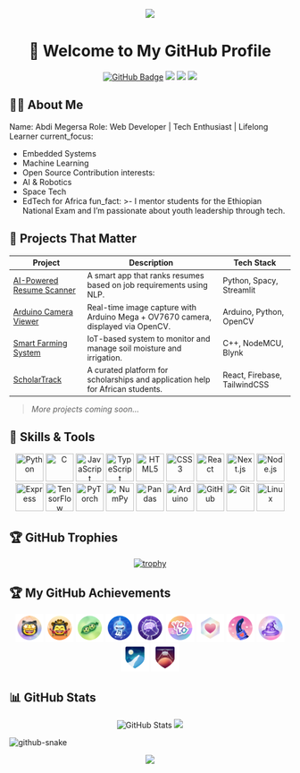 <p align="center">
  <img src="https://capsule-render.vercel.app/api?text=Hi%20There,%20I'm%20Abdi!&animation=fadeIn&type=waving&color=gradient&height=200&section=header"/>
</p>

<h1 align="center">👋 Welcome to My GitHub Profile</h1>

<p align="center">
  <a href="https://github.com/Hope0351"><img src="https://img.shields.io/github/followers/Hope0351?label=Followers&style=social" alt="GitHub Badge"></a>
  <a href="mailto:abdimegersa02@gmail.com"><img src="https://img.shields.io/badge/Email-D14836?style=flat&logo=gmail&logoColor=white"/></a>
  <a href="https://www.linkedin.com/in/abdi-megersa/"><img src="https://img.shields.io/badge/LinkedIn-0077B5?style=flat&logo=linkedin&logoColor=white"/></a>
  <a href="https://twitter.com/yourhandle"><img src="https://img.shields.io/badge/Twitter-1DA1F2?style=flat&logo=twitter&logoColor=white"/></a>
</p>

 

## 🧑‍💼 About Me

Name: Abdi Megersa
Role: Web Developer | Tech Enthusiast | Lifelong Learner
current_focus: 
  - Embedded Systems
  - Machine Learning
  - Open Source Contribution
interests:
  - AI & Robotics
  - Space Tech
  - EdTech for Africa
fun_fact: >-
  I mentor students for the Ethiopian National Exam and I’m passionate about youth leadership through tech.
 

## 🚀 Projects That Matter

| Project                                                                    | Description                                                                      | Tech Stack                   |
| -------------------------------------------------------------------------- | -------------------------------------------------------------------------------- | ---------------------------- |
| [AI-Powered Resume Scanner](https://github.com/Hope0351/resume-scanner)    | A smart app that ranks resumes based on job requirements using NLP.              | Python, Spacy, Streamlit     |
| [Arduino Camera Viewer](https://github.com/Hope0351/arduino-camera-viewer) | Real-time image capture with Arduino Mega + OV7670 camera, displayed via OpenCV. | Arduino, Python, OpenCV      |
| [Smart Farming System](https://github.com/Hope0351/smart-farm)             | IoT-based system to monitor and manage soil moisture and irrigation.             | C++, NodeMCU, Blynk          |
| [ScholarTrack](https://github.com/Hope0351/scholartrack)                   | A curated platform for scholarships and application help for African students.   | React, Firebase, TailwindCSS |

> *More projects coming soon...*

 

## 💼 Skills & Tools

<p align="center">
  <!-- Programming Languages -->
  <img src="https://cdn.jsdelivr.net/gh/devicons/devicon/icons/python/python-original.svg" width="50" height="50" title="Python"/>
  <img src="https://cdn.jsdelivr.net/gh/devicons/devicon/icons/c/c-original.svg" width="50" height="50" title="C"/>
  <img src="https://cdn.jsdelivr.net/gh/devicons/devicon/icons/javascript/javascript-original.svg" width="50" height="50" title="JavaScript"/>
  <img src="https://cdn.jsdelivr.net/gh/devicons/devicon/icons/typescript/typescript-original.svg" width="50" height="50" title="TypeScript"/>
  <img src="https://cdn.jsdelivr.net/gh/devicons/devicon/icons/html5/html5-original.svg" width="50" height="50" title="HTML5"/>
  <img src="https://cdn.jsdelivr.net/gh/devicons/devicon/icons/css3/css3-original.svg" width="50" height="50" title="CSS3"/>

  <!-- Web Frameworks -->
  <img src="https://cdn.jsdelivr.net/gh/devicons/devicon/icons/react/react-original.svg" width="50" height="50" title="React"/>
  <img src="https://cdn.jsdelivr.net/gh/devicons/devicon/icons/nextjs/nextjs-original.svg" width="50" height="50" title="Next.js"/>
  <img src="https://cdn.jsdelivr.net/gh/devicons/devicon/icons/nodejs/nodejs-original.svg" width="50" height="50" title="Node.js"/>
  <img src="https://cdn.jsdelivr.net/gh/devicons/devicon/icons/express/express-original.svg" width="50" height="50" title="Express"/>

  <!-- AI & Data -->
  <img src="https://cdn.jsdelivr.net/gh/devicons/devicon/icons/tensorflow/tensorflow-original.svg" width="50" height="50" title="TensorFlow"/>
  <img src="https://cdn.jsdelivr.net/gh/devicons/devicon/icons/pytorch/pytorch-original.svg" width="50" height="50" title="PyTorch"/>
  <img src="https://cdn.jsdelivr.net/gh/devicons/devicon/icons/numpy/numpy-original.svg" width="50" height="50" title="NumPy"/>
  <img src="https://cdn.jsdelivr.net/gh/devicons/devicon/icons/pandas/pandas-original.svg" width="50" height="50" title="Pandas"/>

  <!-- Tools & DevOps -->
  <img src="https://cdn.jsdelivr.net/gh/devicons/devicon/icons/arduino/arduino-original.svg" width="50" height="50" title="Arduino"/>
  <img src="https://cdn.jsdelivr.net/gh/devicons/devicon/icons/github/github-original.svg" width="50" height="50" title="GitHub"/>
  <img src="https://cdn.jsdelivr.net/gh/devicons/devicon/icons/git/git-original.svg" width="50" height="50" title="Git"/>
  <img src="https://cdn.jsdelivr.net/gh/devicons/devicon/icons/linux/linux-original.svg" width="50" height="50" title="Linux"/>
</p>


## 🏆 GitHub Trophies

<div align="center">
  
[![trophy](https://github-profile-trophy.vercel.app/?username=Hope0351&theme=onedark&column=6&margin-w=15&margin-h=15&no-frame=false&rank=SECRET,SSS,SS,S,AAA,AA,A,B,C)](https://github.com/ryo-ma/github-profile-trophy)

</div>

 ## 🏆 My GitHub Achievements

<p align="center">
  <img src="https://github.com/Schweinepriester/github-profile-achievements/raw/main/images/starstruck-default.png" width="50" height="50" alt="Starstruck Badge"/>
  <img src="https://github.com/Schweinepriester/github-profile-achievements/raw/main/images/quickdraw-default.png" width="50" height="50" alt="Quickdraw Badge"/>
  <img src="https://github.com/Schweinepriester/github-profile-achievements/raw/main/images/pair-extraordinaire-default.png" width="50" height="50" alt="Pair Extraordinaire Badge"/>
  <img src="https://github.com/Schweinepriester/github-profile-achievements/raw/main/images/pull-shark-default.png" width="50" height="50" alt="Pull Shark Badge"/>
  <img src="https://github.com/Schweinepriester/github-profile-achievements/raw/main/images/galaxy-brain-default.png" width="50" height="50" alt="Galaxy Brain Badge"/>
  <img src="https://github.com/Schweinepriester/github-profile-achievements/raw/main/images/yolo-default.png" width="50" height="50" alt="YOLO Badge"/>
  <img src="https://github.com/Schweinepriester/github-profile-achievements/raw/main/images/public-sponsor-default.png" width="50" height="50" alt="Public Sponsor Badge"/>
  <img src="https://github.com/Schweinepriester/github-profile-achievements/raw/main/images/heart-on-your-sleeve-default.png" width="50" height="50" alt="Heart On Your Sleeve Badge"/>
  <img src="https://github.com/Schweinepriester/github-profile-achievements/raw/main/images/open-sourcerer-default.png" width="50" height="50" alt="Open Sourcerer Badge"/>
  <img src="https://github.com/Schweinepriester/github-profile-achievements/raw/main/images/arctic-code-vault-contributor-default.png" width="50" height="50" alt="Arctic Code Vault Contributor Badge"/>
  <img src="https://github.com/Schweinepriester/github-profile-achievements/raw/main/images/mars-2020-contributor-default.png" width="50" height="50" alt="Mars 2020 Contributor Badge"/>
</p>

## 📊 GitHub Stats

<p align="center">
  <img src="https://github-readme-stats.vercel.app/api?username=Hope0351&show_icons=true&theme=radical" alt="GitHub Stats"/>
  <img src="https://github-readme-stats.vercel.app/api/top-langs/?username=Hope0351&layout=compact&theme=radical"/>
</p>
<picture>
  <source media="(prefers-color-scheme: dark)" srcset="https://raw.githubusercontent.com/tobiasmeyhoefer/tobiasmeyhoefer/output/github-snake-dark.svg" />
  <source media="(prefers-color-scheme: light)" srcset="https://raw.githubusercontent.com/tobiasmeyhoefer/tobiasmeyhoefer/output/github-snake.svg" />
  <img alt="github-snake" src="https://raw.githubusercontent.com/tobiasmeyhoefer/tobiasmeyhoefer/output/github-snake.svg" />
</picture>
<p align="center">
  <img src="https://capsule-render.vercel.app/api?text=Thanks%20for%20visiting!&animation=fadeIn&type=waving&color=gradient&height=120&section=footer"/>
</p>
